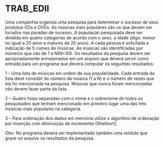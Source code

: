 # TRAB_EDII
Uma companhia organiza uma pesquisa para determinar o sucesso de seus produtos CDs e DVDs.
As músicas mais populares são os que devem ser tocados nas paradas de sucesso. A população
pesquisada deve ser dividida em quatro categorias de acordo com o sexo, a idade (digo, menor ou
igual a 20 anos e maiores de 20 anos). A cada pessoa é solicitada a indicação de 5 nomes de
músicas. As músicas são identificadas por números que vão de 1 a N(N=30). Os resultados da
pesquisa devem ser apropriadamente armazenados em um arquivo que deverá servir como entrada
para um programa que deverá computar os seguintes resultados:

1 – Uma lista de músicas em ordem de sua popularidade. Cada entrada da lista deve consistir do
número da música (1 a N) e o número de vezes que ela foi mencionada na pesquisa. Músicas que
nunca foram mencionadas não devem fazer parte da lista.  

2 – Quatro listas separadas com o nome e o sobrenome de todos os pesquisados que tenham
mencionado em primeiro lugar uma das três músicas mais populares na categoria.

3 – Para ordenação dos dados em memória utilize o algoritmo de ordenação por inserção com
diminuição de incremento (Shellsort).

Obs: No programa deverá ser implementado também uma módulo que grave no arquivo os
resultados da pesquisa.
